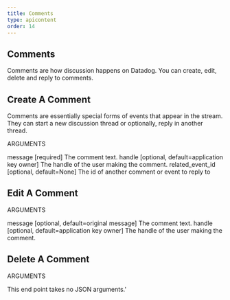 ```yaml
---
title: Comments
type: apicontent
order: 14
---
```

## Comments
Comments are how discussion happens on Datadog. You can create, edit, delete and reply to comments.

## Create A Comment
Comments are essentially special forms of events that appear in the stream. They can start a new discussion thread or optionally, reply in another thread.

ARGUMENTS

message [required]
The comment text.
handle [optional, default=application key owner]
The handle of the user making the comment.
related_event_id [optional, default=None]
The id of another comment or event to reply to

## Edit A Comment
ARGUMENTS

message [optional, default=original message]
The comment text.
handle [optional, default=application key owner]
The handle of the user making the comment.

## Delete A Comment
ARGUMENTS

This end point takes no JSON arguments.'